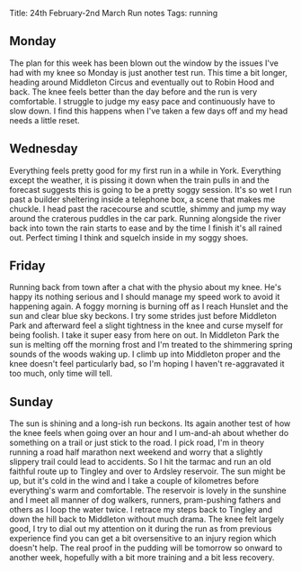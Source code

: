 Title: 24th February-2nd March Run notes
Tags: running

## Monday

The plan for this week has been blown out the window by the issues I've had with my knee so Monday is just another test
run. This time a bit longer, heading around Middleton Circus and eventually out to Robin Hood and back. The knee feels
better than the day before and the run is very comfortable. I struggle to judge my easy pace and continuously have to slow
down. I find this happens when I've taken a few days off and my head needs a little reset. 

## Wednesday

Everything feels pretty good for my first run in a while in York. Everything except the weather, it is pissing it down
when the train pulls in and the forecast suggests this is going to be a pretty soggy session. It's so wet I run past
a builder sheltering inside a telephone box, a scene that makes me chuckle. I head past the racecourse and scuttle, 
shimmy and jump my way around the craterous puddles in the car park. Running alongside the river back into town the rain
starts to ease and by the time I finish it's all rained out. Perfect timing I think and squelch inside in my soggy shoes.

## Friday

Running back from town after a chat with the physio about my knee. He's happy its nothing serious and I should manage my
speed work to avoid it happening again. A foggy morning is burning off as I reach Hunslet and the sun and clear blue sky
beckons. I try some strides just before Middleton Park and afterward feel a slight tightness in the knee and curse myself
for being foolish. I take it super easy from here on out. In Middleton Park the sun is melting off the morning frost and
I'm treated to the shimmering spring sounds of the woods waking up. I climb up into Middleton proper and the knee doesn't
feel particularly bad, so I'm hoping I haven't re-aggravated it too much, only time will tell.

## Sunday

The sun is shining and a long-ish run beckons. Its again another test of how the knee feels when going over an hour and I
um-and-ah about whether do something on a trail or just stick to the road. I pick road, I'm in theory running a road half 
marathon next weekend and worry that a slightly slippery trail could lead to accidents. So I hit the tarmac and run an
old faithful route up to Tingley and over to Ardsley reservoir. The sun might be up, but it's cold in the wind and I take
a couple of kilometres before everything's warm and comfortable. The reservoir is lovely in the sunshine and I meet all
manner of dog walkers, runners, pram-pushing fathers and others as I loop the water twice. I retrace my steps back to 
Tingley and down the hill back to Middleton without much drama. The knee felt largely good, I try to dial out my attention
on it during the run as from previous experience find you can get a bit oversensitive to an injury region which doesn't help.
The real proof in the pudding will be tomorrow so onward to another week, hopefully with a bit more training and a bit
less recovery.
